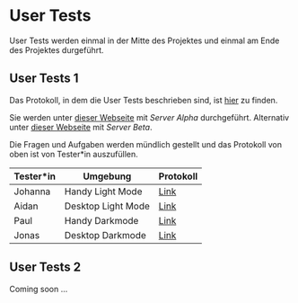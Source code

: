 # User Tests

User Tests werden einmal in der Mitte des Projektes und einmal am Ende des Projektes durgeführt.

## User Tests 1

Das Protokoll, in dem die User Tests beschrieben sind, ist [hier](https://erlebnisweltsport-my.sharepoint.com/:w:/g/personal/paul_bahde_erlebniswelt-sport_de/EcTX1aj7vbVFvF7tAWrekXIByCuKyVS3wUsPGesr_pw3sg?e=L4tQli) zu finden.

Sie werden unter [dieser Webseite](https://bubble-matee-rhuxoreii-johannas-projects-44110de8.vercel.app/) mit _Server Alpha_ durchgeführt.
Alternativ unter [dieser Webseite](https://bubble-matee-jdgqxtij7-johannas-projects-44110de8.vercel.app) mit _Server Beta_.

Die Fragen und Aufgaben werden mündlich gestellt und das Protokoll von oben ist von Tester\*in auszufüllen.

| Tester\*in | Umgebung           | Protokoll                                                                                                                                                   |
| ---------- | ------------------ | ----------------------------------------------------------------------------------------------------------------------------------------------------------- |
| Johanna    | Handy Light Mode   | [Link](https://sap-my.sharepoint.com/:w:/p/johanna_deike/Ec4r0QAuCFZOqSKVEOJxjGkBlWymRwg5327QOzlib5HVQg?e=lvWV1I)                                           |
| Aidan      | Desktop Light Mode | [Link](https://sap-my.sharepoint.com/:w:/p/aidan_zimmer/EVpv47mjqnVGhYmq-Uyi0nEBxKkCUBGFkKzgJ1jNEWvRbA?e=QQwRXX)                                            |
| Paul       | Handy Darkmode     | [Link](https://erlebnisweltsport-my.sharepoint.com/:w:/g/personal/paul_bahde_erlebniswelt-sport_de/EZilxD-rCfdGqG60sBeOIvABr2gaNiYDfsUDLZyRvZ6Olw?e=Y0O0AO) |
| Jonas      | Desktop Darkmode   | [Link](https://sap-my.sharepoint.com/:w:/p/johanna_deike/ESfjThNBF_NEgTb774Rz4poBkvLIjVqqvYgK5rGviRmGSQ?e=pg7cyG)                                           |

## User Tests 2

Coming soon ...
